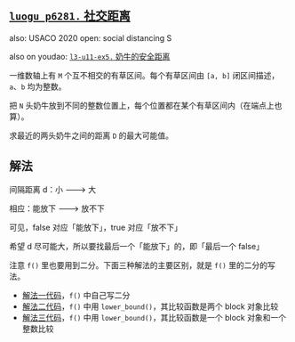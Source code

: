 ## [`luogu p6281.` 社交距离](https://www.luogu.com.cn/problem/P6281)

also: USACO 2020 open: social distancing S

also on youdao: [`l3-u11-ex5.` 奶牛的安全距离](https://oj.youdao.com/course/12/59/1#/1/8196)

一维数轴上有 `M` 个互不相交的有草区间。每个有草区间由 `[a, b]` 闭区间描述，`a`、`b` 均为整数。

把 `N` 头奶牛放到不同的整数位置上，每个位置都在某个有草区间内（在端点上也算）。

求最近的两头奶牛之间的距离 `D` 的最大可能值。

## 解法

间隔距离 d：小 ---> 大

相应：能放下 ---> 放不下

可见，false 对应「能放下」，true 对应「放不下」

希望 d 尽可能大，所以要找最后一个「能放下」的，即「最后一个 false」

注意 `f()` 里也要用到二分。下面三种解法的主要区别，就是 `f()` 里的二分的写法。

- [解法一代码](code/luogu-p6281-social-distance.cpp)，`f()` 中自己写二分
- [解法二代码](code/luogu-p6281-social-distance-sol2.cpp)，`f()` 中用 `lower_bound()`，其比较函数是两个 block 对象比较
- [解法三代码](code/luogu-p6281-social-distance-sol3.cpp)，`f()` 中用 `lower_bound()`，其比较函数是一个 block 对象和一个整数比较
